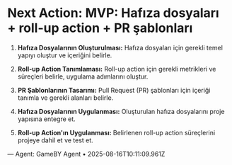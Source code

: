 # Next Action: MVP: Hafıza dosyaları + roll-up action + PR şablonları

1. **Hafıza Dosyalarının Oluşturulması:** Hafıza dosyaları için gerekli temel yapıyı oluştur ve içeriğini belirle.

2. **Roll-up Action Tanımlaması:** Roll-up action için gerekli metrikleri ve süreçleri belirle, uygulama adımlarını oluştur.

3. **PR Şablonlarının Tasarımı:** Pull Request (PR) şablonları için içeriği tanımla ve gerekli alanları belirle.

4. **Hafıza Dosyalarının Uygulanması:** Oluşturulan hafıza dosyalarını proje yapısına entegre et.

5. **Roll-up Action'ın Uygulanması:** Belirlenen roll-up action süreçlerini projeye dahil et ve test et.

— Agent: GameBY Agent • 2025-08-16T10:11:09.961Z
